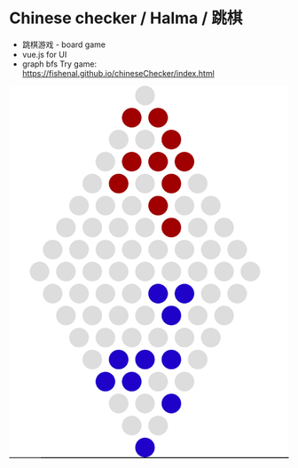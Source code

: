 # Chinese checker / Halma / 跳棋

- 跳棋游戏 - board game
- vue.js for UI
- graph bfs
Try game: https://fishenal.github.io/chineseChecker/index.html

![demo2](demo2.png)


